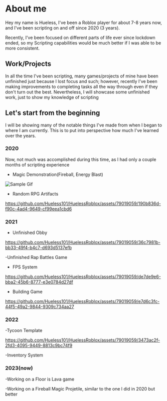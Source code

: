 # About me  

Hey my name is Hueless, I've been a Roblox player for about 7-8 years now, and I've been scripting on and off since 2020 (3 years).  

Recently, I've been focused on different parts of life ever since lockdown ended, so my Scripting capabilities would be much better if I was able to be more consistent. 

## Work/Projects  

In all the time I've been scripting, many games/projects of mine have been unfinished just because I lost focus and such; however, recently I've been making improvements to completing tasks all the way through even if they don't turn out the best. Nevertheless, I will showcase some unfinished work, just to show my knowledge of scripting

## Let's start from the beginning  

I will be showing many of the notable things I've made from when I began to where I am currently. This is to put into perspective how much I've learned over the years.  

### 2020  

Now, not much was accomplished during this time, as I had only a couple months of scripting experience  

- Magic Demonstration(Fireball, Energy Blast)  


![Sample Gif](e3e6da03ac5a15ece32c7b9c5c4947d5.gif) 

- Random RPG Artifacts


https://github.com/Hueless101/HuelessRoblox/assets/79019059/190b836d-f90c-4ad4-9649-cf99eea1cbd6


### 2021

- Unfinished Obby


https://github.com/Hueless101/HuelessRoblox/assets/79019059/36c7981b-bb33-49f4-b4c7-d693d5137efb


-Unfinished Rap Battles Game

- FPS System


https://github.com/Hueless101/HuelessRoblox/assets/79019059/de7de9e6-bba2-45b6-8777-e3e0784d27df


- Building Game


https://github.com/Hueless101/HuelessRoblox/assets/79019059/e7d6c3fc-44f5-49a2-9844-9309c734aa27


### 2022 

-Tycoon Template  

https://github.com/Hueless101/HuelessRoblox/assets/79019059/3473ac2f-2fd3-4095-9449-8813c9bc74f9


-Inventory System

### 2023(now)

-Working on a Floor is Lava game

-Working on a Fireball Magic Projetile, similar to the one I did in 2020 but better

 
